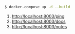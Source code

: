 

```sh
$ docker-compose up -d --build
```

1. [http://localhost:8003/ping](http://localhost:8003/ping)
1. [http://localhost:8003/docs](http://localhost:8003/docs)
1. [http://localhost:8003/notes](http://localhost:8003/users)
